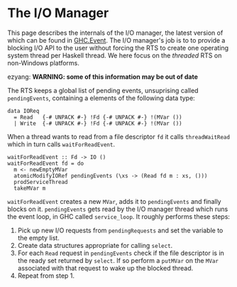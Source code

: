 # The I/O Manager


This page describes the internals of the I/O manager, the latest version of which can be found in [ GHC.Event](http://hackage.haskell.org/packages/archive/base/latest/doc/html/GHC-Event.html). The I/O manager's job is to to provide a blocking I/O API to the user without forcing the RTS to create one operating system thread per Haskell thread. We here focus on the *threaded* RTS on non-Windows platforms.


ezyang: **WARNING: some of this information may be out of date**


The RTS keeps a global list of pending events, unsuprising called `pendingEvents`, containing a elements of the following data type:

```wiki
data IOReq
  = Read   {-# UNPACK #-} !Fd {-# UNPACK #-} !(MVar ())
  | Write  {-# UNPACK #-} !Fd {-# UNPACK #-} !(MVar ())
```


When a thread wants to read from a file descriptor `fd` it calls `threadWaitRead` which in turn calls `waitForReadEvent`.

```wiki
waitForReadEvent :: Fd -> IO ()
waitForReadEvent fd = do
  m <- newEmptyMVar
  atomicModifyIORef pendingEvents (\xs -> (Read fd m : xs, ()))
  prodServiceThread
  takeMVar m
```

`waitForReadEvent` creates a new `MVar`, adds it to `pendingEvents` and finally blocks on it. `pendingEvents` gets read by the I/O manager thread which runs the event loop, in GHC called `service_loop`. It roughly performs these steps:

1. Pick up new I/O requests from `pendingRequests` and set the variable to the empty list.
1. Create data structures appropriate for calling `select`.
1. For each `Read` request in `pendingEvents` check if the file descriptor is in the ready set returned by `select`. If so perform a `putMVar` on the `MVar` associated with that request to wake up the blocked thread.
1. Repeat from step 1.
